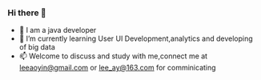 ### Hi there 👋
- 👯 I am a java developer
- 🔭 I’m currently learning User UI Development,analytics and developing of big data
- 📫 Welcome to discuss and study with me,connect me at leeaoyin@gmail.com or lee_ay@163.com for comminicating

